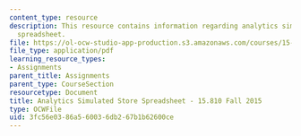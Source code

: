 ```yaml
---
content_type: resource
description: This resource contains information regarding analytics simulated store
  spreadsheet.
file: https://ol-ocw-studio-app-production.s3.amazonaws.com/courses/15-810-marketing-management-analytics-frameworks-and-applications-fall-2015/3fc56e0386a560036db267b1b62600ce_MIT15_810F15_AnaSim_Sheet.pdf
file_type: application/pdf
learning_resource_types:
- Assignments
parent_title: Assignments
parent_type: CourseSection
resourcetype: Document
title: Analytics Simulated Store Spreadsheet - 15.810 Fall 2015
type: OCWFile
uid: 3fc56e03-86a5-6003-6db2-67b1b62600ce
---
```

